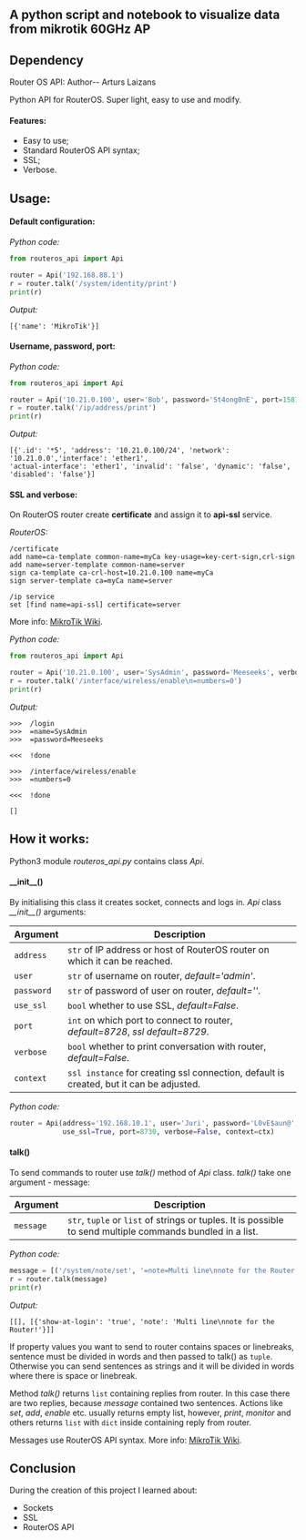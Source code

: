 ## A python script and notebook to visualize data from mikrotik 60GHz AP


## Dependency
Router OS API: Author-- Arturs Laizans

Python API for RouterOS. Super light, easy to use and modify.

#### Features:
* Easy to use;
* Standard RouterOS API syntax;
* SSL;
* Verbose.

## Usage:

#### Default configuration:

*Python code:*
```python
from routeros_api import Api

router = Api('192.168.88.1')
r = router.talk('/system/identity/print')
print(r)
```

*Output:*
```
[{'name': 'MikroTik'}]
```

#### Username, password, port:

*Python code:*
```python
from routeros_api import Api

router = Api('10.21.0.100', user='Bob', password='St4ong0nE', port=15811)
r = router.talk('/ip/address/print')
print(r)
```

*Output:*
```
[{'.id': '*5', 'address': '10.21.0.100/24', 'network': '10.21.0.0','interface': 'ether1',
'actual-interface': 'ether1', 'invalid': 'false', 'dynamic': 'false', 'disabled': 'false'}]

```

#### SSL and verbose:

On RouterOS router create **certificate** and assign it to **api-ssl** service.

*RouterOS:*
```
/certificate
add name=ca-template common-name=myCa key-usage=key-cert-sign,crl-sign
add name=server-template common-name=server                           
sign ca-template ca-crl-host=10.21.0.100 name=myCa                         
sign server-template ca=myCa name=server

/ip service
set [find name=api-ssl] certificate=server
```
More info: [MikroTik Wiki](https://wiki.mikrotik.com/wiki/Manual:Create_Certificates).

*Python code:*
```python
from routeros_api import Api

router = Api('10.21.0.100', user='SysAdmin', password='Meeseeks', verbose=True, use_ssl=True)
r = router.talk('/interface/wireless/enable\n=numbers=0')
print(r)
```

*Output:*
```
>>>  /login
>>>  =name=SysAdmin
>>>  =password=Meeseeks

<<<  !done

>>>  /interface/wireless/enable
>>>  =numbers=0

<<<  !done

[]
```

## How it works:
Python3 module *routeros_api.py* contains class *Api*. 
#### \_\_init__()
By initialising this class it creates socket, connects and logs in.
*Api* class *\_\_init__()* arguments:

Argument  | Description
----------|------------
`address` | `str` of IP address or host of RouterOS router on which it can be reached.
`user`    | `str` of username on router, *default='admin'*.
`password`| `str` of password of user on router, *default=''*.
`use_ssl` | `bool` whether to use SSL, *default=False*.
`port`    | `int` on which port to connect to router, *default=8728*, *ssl default=8729*.
`verbose` | `bool` whether to print conversation with router, *default=False*.
`context` | `ssl instance` for creating ssl connection, default is created, but it can be adjusted.

*Python code:*
```python
router = Api(address='192.168.10.1', user='Juri', password='L0vE$aun@', 
             use_ssl=True, port=8730, verbose=False, context=ctx)
```

#### talk()

To send commands to router use *talk()* method of *Api* class. *talk()* take one argument - message:

Argument  | Description
----------|------------
`message` | `str`, `tuple` or `list` of strings or tuples. It is possible to send multiple commands bundled in a list.

*Python code:*
```python
message = [('/system/note/set', '=note=Multi line\nnote for the Router!'), '/system/note/print']
r = router.talk(message)
print(r)
```
*Output:*
```
[[], [{'show-at-login': 'true', 'note': 'Multi line\nnote for the Router!'}]]
```

If property values you want to send to router contains spaces or linebreaks, sentence must be divided in words and then
passed to talk() as `tuple`. Otherwise you can send sentences as strings and it will be divided in words where there is 
space or linebreak.

Method *talk()* returns `list` containing replies from router. In this case there are two replies, because *message* 
contained two sentences. Actions like *set*, *add*, *enable* etc. usually returns empty list, however, *print*, *monitor*
and others returns `list` with `dict` inside containing reply from router.

Messages use RouterOS API syntax. More info: [MikroTik Wiki](https://wiki.mikrotik.com/wiki/Manual:API).

## Conclusion

During the creation of this project I learned about:
* Sockets
* SSL
* RouterOS API
